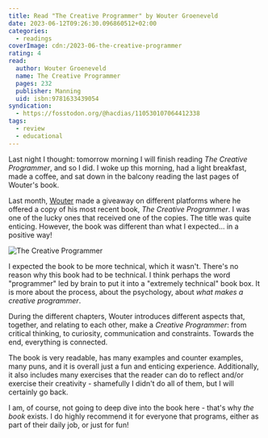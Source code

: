 ```yaml
---
title: Read "The Creative Programmer" by Wouter Groeneveld
date: 2023-06-12T09:26:30.096860512+02:00
categories:
  - readings
coverImage: cdn:/2023-06-the-creative-programmer
rating: 4
read:
  author: Wouter Groeneveld
  name: The Creative Programmer
  pages: 232
  publisher: Manning
  uid: isbn:9781633439054
syndication:
  - https://fosstodon.org/@hacdias/110530107064412338
tags:
  - review
  - educational
---
```


Last night I thought: tomorrow morning I will finish reading *The Creative Programmer*,
and so I did. I woke up this morning, had a light breakfast, made a coffee, and sat
down in the balcony reading the last pages of Wouter's book.

<!--more-->

Last month, [Wouter](https://brainbaking.com/) made a giveaway on different platforms where
he offered a copy of his most recent book, *The Creative Programmer*. I was one of the
lucky ones that received one of the copies. The title was quite enticing. However,
the book was different than what I expected... in a positive way!

![The Creative Programmer](cdn:/2023-06-the-creative-programmer?class=fw)

I expected the book to be more technical, which it wasn't. There's no reason why this
book had to be technical. I think perhaps the word "programmer" led by brain to put
it into a "extremely technical" book box. It is more about the process, about the psychology,
about *what makes a creative programmer*.

During the different chapters, Wouter introduces different aspects that, together, and 
relating to each other, make a *Creative Programmer*: from critical thinking, to curiosity,
communication and constraints. Towards the end, everything is connected.

The book is very readable, has many examples and counter examples, many puns, and it is
overall just a fun and enticing experience. Additionally, it also includes many exercises
that the reader can do to reflect and/or exercise their creativity - shamefully I didn't do
all of them, but I will certainly go back.

I am, of course, not going to deep dive into the book here - that's why *the book* exists.
I do highly recommend it for everyone that programs, either as part of their daily job,
or just for fun!
